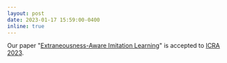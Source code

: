 ```yaml
---
layout: post
date: 2023-01-17 15:59:00-0400
inline: true
---
```


Our paper "<a href='https://sites.google.com/view/eil-website/'>Extraneousness-Aware Imitation Learning</a>" is accepted to <a href='https://www.icra2023.org/'>ICRA 2023</a>.
